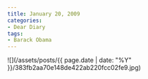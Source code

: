 ```yaml
---
title: January 20, 2009
categories:
- Dear Diary
tags:
- Barack Obama
---
```


![](/assets/posts/{{ page.date | date: "%Y" }}/383fb2aa70e148de422ab220fcc02fe9.jpg)
